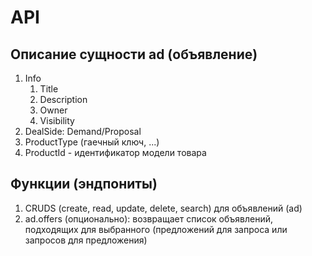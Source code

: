 # API

## Описание сущности ad (объявление)

1. Info
    1. Title
    2. Description
    3. Owner
    4. Visibility
2. DealSide: Demand/Proposal
3. ProductType (гаечный ключ, ...)
4. ProductId - идентификатор модели товара

## Функции (эндпониты)

1. CRUDS (create, read, update, delete, search) для объявлений (ad)
2. ad.offers (опционально): возвращает список объявлений, подходящих для выбранного (предложений для запроса или
   запросов для предложения)

